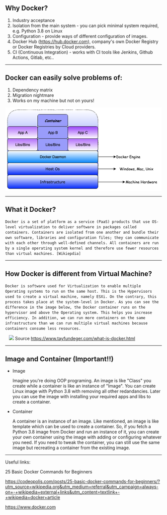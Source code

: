 ## Why Docker?

1. Industry acceptance
2. Isolation from the main system - you can pick minimal system required, e.g. Python 3.8 on Linux
3. Configuration - provide ways of different configuration of images.
4. Docker Hub (https://hub.docker.com), company's own Docker Registry or Docker Registries by Cloud providers.
5. CI (Continuous Integration) - works with CI tools like Jenkins, Github Actions, Gitlab, etc..

---

## Docker can easily solve problems of:

1. Dependency matrix
2. Migration nightmare
3. Works on my machine but not on yours!

![](img/docker_high_level.png)

---

## What it Docker?

`Docker is a set of platform as a service (PaaS) products that use OS-level virtualization to deliver software in packages called containers. Containers are isolated from one another and bundle their own software, libraries and configuration files; they can communicate with each other through well-defined channels. All containers are run by a single operating system kernel and therefore use fewer resources than virtual machines. [Wikiepdia]`

---

## How Docker is different from Virtual Machine?

`Docker is software used for Virtualization to enable multiple Operating systems to run on the same host. This is the Hypervisors used to create a virtual machine, namely ESXi. On the contrary, this process takes place at the system-level in Docker. As you can see the difference in the image below, the Docker container runs on the hypervisor and above the Operating system. This helps you increase efficiency. In addition, we can run more containers on the same infrastructure than we can run multiple virtual machines because containers consume less resources.`

&nbsp;&nbsp; ![](https://www.tayfundeger.com/wp-content/uploads/Docker.png)
Source https://www.tayfundeger.com/what-is-docker.html

---

## Image and Container (Important!!)

- Image

  Imagine you're doing OOP programing. An image is like "Class" you create while a container is like an instance of "Image". You can create Linux image with Python 3.8 with removing all other redandancies. Later you can use the image with installing your required apps and libs to create a container.

- Container

  A container is an instance of an image. Like mentioned, an image is like template which can be used to create a container. So, if you fetch a Python 3.8 image from Docker and run an instance of it, you can create your own container using the image with adding or configuring whatever you need. If you need to tweak the container, you can still use the same image but recreating a container from the existing image.

---

Useful links:

25 Basic Docker Commands for Beginners

https://codeopolis.com/posts/25-basic-docker-commands-for-beginners/?utm_source=wikipedia.org&utm_medium=referral&utm_campaign=always-on+-+wikipedia+external+links&utm_content=textlink+-+wikipedia+docker+article

https://www.docker.com
